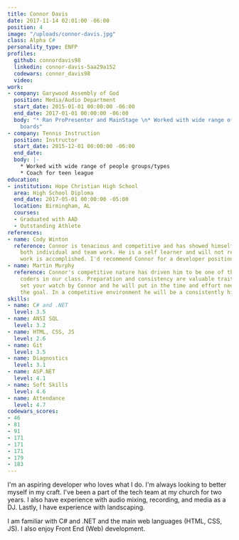 ```yaml
---
title: Connor Davis
date: 2017-11-14 02:01:00 -06:00
position: 4
image: "/uploads/connor-davis.jpg"
class: Alpha C#
personality_type: ENFP
profiles:
  github: connordavis98
  linkedin: connor-davis-5aa29a152
  codewars: connor_davis98
  video: 
work:
- company: Garywood Assembly of God
  position: Media/Audio Department
  start_date: 2015-01-01 00:00:00 -06:00
  end_date: 2017-01-01 00:00:00 -06:00
  body: "* Ran ProPresenter and MainStage \n* Worked with wide range of multi-effects
    boards"
- company: Tennis Instruction
  position: Instructor
  start_date: 2015-12-01 00:00:00 -06:00
  end_date: 
  body: |-
    * Worked with wide range of people groups/types
    * Coach for teen league
education:
- institution: Hope Christian High School
  area: High School Diploma
  end_date: 2017-05-01 00:00:00 -05:00
  location: Birmingham, AL
  courses:
  - Graduated with AAD
  - Outstanding Athlete
references:
- name: Cody Winton
  reference: Connor is tenacious and competitive and has showed himself skilled in
    both individual and team work. He is a self learner and will not rest until his
    work is accomplished. I'd recommend Connor for a developer position.
- name: Martin Murphy
  reference: Connor's competitive nature has driven him to be one of the more accomplished
    coders in our class. Preparation and consistency are valuable traits. You could
    set your watch by Connor and he will put in the time and effort needed to achieve
    the goal. In a competitive environment he will be a consistently high performer.
skills:
- name: C# and .NET
  level: 3.5
- name: ANSI SQL
  level: 3.2
- name: HTML, CSS, JS
  level: 2.6
- name: Git
  level: 3.5
- name: Diagnostics
  level: 3.1
- name: ASP.NET
  level: 4.1
- name: Soft Skills
  level: 4.6
- name: Attendance
  level: 4.7
codewars_scores:
- 46
- 81
- 91
- 171
- 171
- 171
- 179
- 183
---
```


I'm an aspiring developer who loves what I do. I'm always looking to better myself in my craft. I've been a part of the tech team at my church for two years. I also have experience with audio mixing, recording, and media as a DJ. Lastly, I have experience with landscaping.

I am familiar with C# and .NET and the main web languages (HTML, CSS, JS). I also enjoy Front End (Web) development.